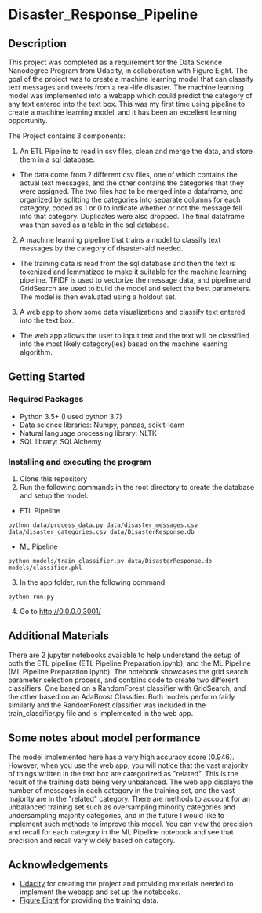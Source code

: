 # Disaster_Response_Pipeline

## Description
This project was completed as a requirement for the Data Science Nanodegree Program from Udacity, in collaboration with Figure Eight. The goal of the project was to create a machine learning model that can classify text messages and tweets from a real-life disaster. The machine learning model was implemented into a webapp which could predict the category of any text entered into the text box. This was my first time using pipeline to create a machine learning model, and it has been an excellent learning opportunity.

The Project contains 3 components:
1. An ETL Pipeline to read in csv files, clean and merge the data, and store them in a sql database.
  - The data come from 2 different csv files, one of which contains the actual text messages, and the other contains the categories that they were assigned. The two files had to be merged into a dataframe, and organized by splitting the categories into separate columns for each category, coded as 1 or 0 to indicate whether or not the message fell into that category. Duplicates were also dropped. The final dataframe was then saved as a table in the sql database.
2. A machine learning pipeline that trains a model to classify text messages by the category of disaster-aid needed.
  - The training data is read from the sql database and then the text is tokenized and lemmatized to make it suitable for the machine learning pipeline. TFIDF is used to vectorize the message data, and pipeline and GridSearch are used to build the model and select the best parameters. The model is then evaluated using a holdout set.  
3. A web app to show some data visualizations and classify text entered into the text box.
  - The web app allows the user to input text and the text will be classified into the most likely category(ies) based on the machine learning algorithm.

## Getting Started
### Required Packages
- Python 3.5+ (I used python 3.7)
- Data science libraries: Numpy, pandas, scikit-learn
- Natural language processing library: NLTK
- SQL library: SQLAlchemy

### Installing and executing the program
1. Clone this repository
2. Run the following commands in the root directory to create the database and setup the model:
  - ETL Pipeline
  ```
  python data/process_data.py data/disaster_messages.csv data/disaster_categories.csv data/DisasterResponse.db
  ```
  - ML Pipeline
  ```
  python models/train_classifier.py data/DisasterResponse.db models/classifier.pkl
  ```
3. In the app folder, run the following command:
  ```
  python run.py
  ```
4. Go to http://0.0.0.0.3001/

## Additional Materials
There are 2 jupyter notebooks available to help understand the setup of both the ETL pipeline (ETL Pipeline Preparation.ipynb), and the ML Pipeline (ML Pipeline Preparation.ipynb). The notebook showcases the grid search parameter selection process, and contains code to create two different classifiers. One based on a RandomForest classifier with GridSearch, and the other based on an AdaBoost Classifier. Both models perform fairly similarly and the RandomForest classifier was included in the train_classifier.py file and is implemented in the web app. 

## Some notes about model performance
The model implemented here has a very high accuracy score (0.946). However, when you use the web app, you will notice that the vast majority of things written in the text box are categorized as "related". This is the result of the training data being very unbalanced. The web app displays the number of messages in each category in the training set, and the vast majority are in the "related" category. There are methods to account for an unbalanced training set such as oversampling minority categories and undersampling majority categories, and in the future I would like to implement such methods to improve this model. You can view the precision and recall for each category in the ML Pipeline notebook and see that precision and recall vary widely based on category.

## Acknowledgements
- [Udacity](www.udacity.com)
    for creating the project and providing materials needed to implement the webapp and set up the notebooks.
- [Figure Eight](www.appen.com) 
    for providing the training data.


  
